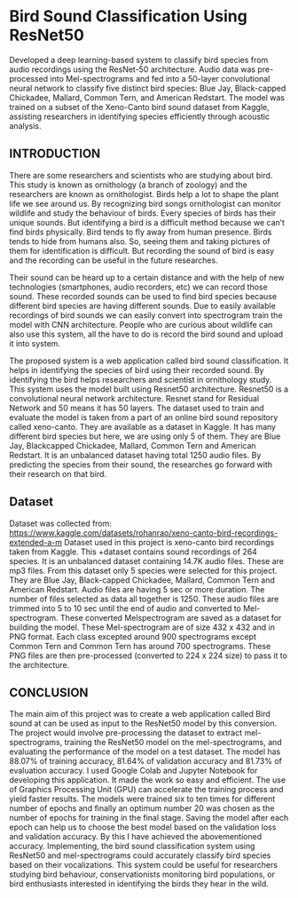 # Bird Sound Classification Using ResNet50
  Developed a deep learning-based system to classify bird species from audio recordings using the ResNet-50 architecture. Audio data was pre-processed into Mel-spectrograms and fed into a 50-layer convolutional neural network to classify five distinct bird species: Blue Jay, Black-capped Chickadee, Mallard, Common Tern, and American Redstart. The model was trained on a subset of the Xeno-Canto bird sound dataset from Kaggle, assisting researchers in identifying species efficiently through acoustic analysis.

## INTRODUCTION 
  There are some researchers and scientists who are studying about bird. This study is known as ornithology (a branch of zoology) and the researchers are known as ornithologist. Birds help a lot to shape the plant life we see around us. By recognizing bird songs ornithologist can monitor wildlife and study the behaviour of birds. Every species of birds has their unique sounds. But identifying a bird is a difficult method because we can’t find birds physically. Bird tends to fly away from human presence. Birds tends to hide from humans also. So, seeing them and taking pictures of them for identification is difficult. But recording the sound of bird is easy and the recording can be useful in the future researches. 

  Their sound can be heard up to a certain distance and with the help of new technologies (smartphones, audio recorders, etc) we can record those sound. These recorded sounds can be used to find bird species because different bird species are having different sounds. Due to easily available recordings of bird sounds we can easily convert into spectrogram train the model with CNN architecture. People who are curious about wildlife can also use this system, all the have to do is record the bird sound and upload it into system.  

  The proposed system is a web application called bird sound classification. It helps in identifying the species of bird using their recorded sound. By identifying the bird helps researchers and scientist in ornithology study. This system uses the model built using Resnet50 architecture. Resnet50 is a convolutional neural network architecture. Resnet stand for Residual Network and 50 means it has 50 layers. The dataset used to train and evaluate the model is taken from a part of an online bird sound repository called xeno-canto. They are available as a dataset in Kaggle. It has many different bird species but here, we are using only 5 of them. They are Blue Jay, Blackcapped Chickadee, Mallard, Common Tern and American Redstart. It is an unbalanced dataset having total 1250 audio files. By predicting the species from their sound, the researches go forward with their research on that bird. 

## Dataset
Dataset was collected from: 
https://www.kaggle.com/datasets/rohanrao/xeno-canto-bird-recordings-extended-a-m 
Dataset used in this project is xeno-canto bird recordings taken from Kaggle. This +dataset contains sound recordings of 264 species. It is an unbalanced dataset containing 14.7K audio files. These are mp3 files. From this dataset only 5 species were selected for this project. They are Blue Jay, Black-capped Chickadee, Mallard, Common Tern and American Redstart. Audio files are having 5 sec or more duration. The number of files selected as data all together is 1250. These audio files are trimmed into 5 to 10 sec until the end of audio and converted to Mel-spectrogram. These converted Melspectrogram are saved as a dataset for building the model. These Mel-spectrogram are of size 432 x 432 and in PNG format. Each class excepted around 900 spectrograms except Common Tern and Common Tern has around 700 spectrograms. These PNG files are then pre-processed (converted to 224 x 224 size) to pass it to the architecture. 

## CONCLUSION 
The main aim of this project was to create a web application called Bird sound at can be used as input to the ResNet50 model by this conversion. The project would involve pre-processing the dataset to extract mel-spectrograms, training the ResNet50 model on the mel-spectrograms, and evaluating the performance of the model on a test dataset. The model has 88.07% of training accuracy, 81.64% of validation accuracy and 81.73% of evaluation accuracy. I used Google Colab and Jupyter Notebook for developing this application. It made the work so easy and efficient. The use of Graphics Processing Unit (GPU) can accelerate the training process and yield faster results. The models were trained six to ten times for different number of epochs and finally an optimum number 20 was chosen as the number of epochs for training in the final stage. Saving the model after each epoch can help us to choose the best model based on the validation loss and validation accuracy. By this I have achieved the abovementioned accuracy. Implementing, the bird sound classification system using ResNet50 and mel-spectrograms could accurately classify bird species based on their vocalizations. This system could be useful for researchers studying bird behaviour, conservationists monitoring bird populations, or bird enthusiasts interested in identifying the birds they hear in the wild. 
